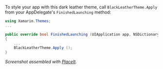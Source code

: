 To style your app with this dark leather theme, call
`BlackLeatherTheme.Apply` from your AppDelegate's `FinishedLaunching` method:

```csharp
using Xamarin.Themes;
...

public override bool FinishedLaunching (UIApplication app, NSDictionary options)
{
	...
	BlackLeatherTheme.Apply ();
}
```
 
*Screenshot assembled with [PlaceIt](http://placeit.breezi.com/).*
